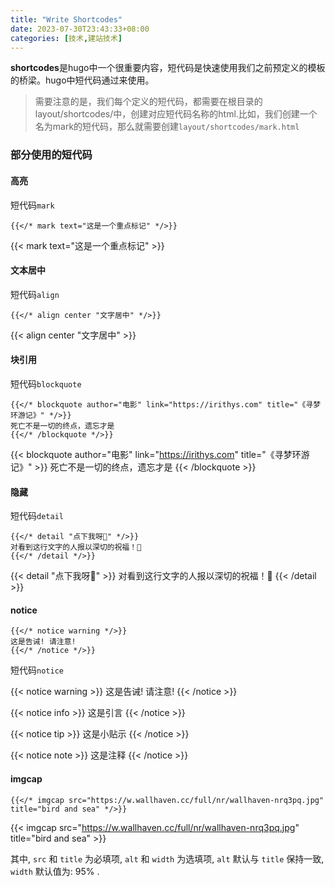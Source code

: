 ```yaml
---
title: "Write Shortcodes"
date: 2023-07-30T23:43:33+08:00
categories: [技术,建站技术]
---
```

**shortcodes**是hugo中一个很重要内容，短代码是快速使用我们之前预定义的模板的桥梁。hugo中短代码通过来使用。

> 需要注意的是，我们每个定义的短代码，都需要在根目录的layout/shortcodes/中，创建对应短代码名称的html.比如，我们创建一个名为mark的短代码，那么就需要创建`layout/shortcodes/mark.html`



### 部分使用的短代码

#### 高亮

短代码`mark`

```
{{</* mark text="这是一个重点标记" */>}}
```



{{< mark text="这是一个重点标记" >}}

#### 文本居中

短代码`align`

```
{{</* align center "文字居中" */>}}
```



{{< align center "文字居中" >}}

#### 块引用

短代码`blockquote `

```
{{</* blockquote author="电影" link="https://irithys.com" title="《寻梦环游记》" */>}}
死亡不是一切的终点，遗忘才是
{{</* /blockquote */>}}
```



{{< blockquote author="电影" link="https://irithys.com" title="《寻梦环游记》" >}}
死亡不是一切的终点，遗忘才是
{{< /blockquote >}}

#### 隐藏

短代码`detail`

```
{{</* detail "点下我呀🎁" */>}}
对看到这行文字的人报以深切的祝福！🥰
{{</* /detail */>}}
```



{{< detail "点下我呀🎁" >}}
对看到这行文字的人报以深切的祝福！🥰
{{< /detail >}}

#### notice

```
{{</* notice warning */>}}
这是告诫! 请注意!
{{</* /notice */>}}
```

短代码`notice`

{{< notice warning >}}
这是告诫! 请注意!
{{< /notice >}}

{{< notice info >}}
这是引言
{{< /notice >}}

{{< notice tip >}}
这是小贴示
{{< /notice >}}

{{< notice note >}}
这是注释
{{< /notice >}}



#### imgcap

```
{{</* imgcap src="https://w.wallhaven.cc/full/nr/wallhaven-nrq3pq.jpg" title="bird and sea" */>}}
```

{{< imgcap src="https://w.wallhaven.cc/full/nr/wallhaven-nrq3pq.jpg" title="bird and sea" >}}

其中, `src` 和 `title` 为必填项, `alt` 和 `width` 为选填项, `alt` 默认与 `title` 保持一致, `width` 默认值为: 95% .	
